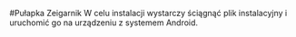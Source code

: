 #Pułapka Zeigarnik
W celu instalacji wystarczy ściągnąć plik instalacyjny i uruchomić go na urządzeniu z systemem Android.